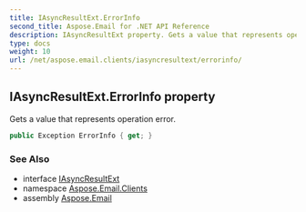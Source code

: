 ```yaml
---
title: IAsyncResultExt.ErrorInfo
second_title: Aspose.Email for .NET API Reference
description: IAsyncResultExt property. Gets a value that represents operation error
type: docs
weight: 10
url: /net/aspose.email.clients/iasyncresultext/errorinfo/
---
```

## IAsyncResultExt.ErrorInfo property

Gets a value that represents operation error.

```csharp
public Exception ErrorInfo { get; }
```

### See Also

* interface [IAsyncResultExt](../)
* namespace [Aspose.Email.Clients](../../iasyncresultext/)
* assembly [Aspose.Email](../../../)


